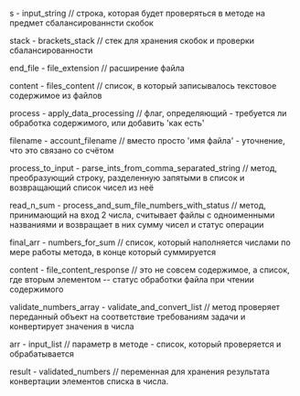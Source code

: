 s - input_string
// строка, которая будет проверяться в методе на предмет сбалансированнсти скобок

stack - brackets_stack
// стек для хранения скобок и проверки сбалансированности

end_file - file_extension
// расширение файла

content - files_content
// список, в который записывалось текстовое содержимое из файлов

process - apply_data_processing
// флаг, определяющий - требуется ли обработка содержимого, или добавить 'как есть'

filename - account_filename
// вместо просто 'имя файла' - уточнение, что это связано со счётом

process_to_input - parse_ints_from_comma_separated_string
// метод, преобразующий строку, разделенную запятыми в список и возвращающий список чисел из неё

read_n_sum - process_and_sum_file_numbers_with_status
// метод, принимающий на вход 2 числа, считывает файлы с одноименными названиями и возвращает в них сумму чисел и статус операции

final_arr - numbers_for_sum
// список, который наполняется числами по мере работы метода, в конце который суммируется

content - file_content_response
// это не совсем содержимое, а список, где вторым элементом -- статус обработки файла при чтении содержимого

validate_numbers_array - validate_and_convert_list
// метод проверяет переданный объект на соответствие требованиям задачи и конвертирует значения в числа

arr - input_list
// параметр в методе - список, который проверяется и обрабатывается

result - validated_numbers
// переменная для хранения результата конвертации элементов списка в числа.
